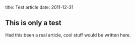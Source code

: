 title: Test article
date: 2011-12-31

## This is only a test
Had this been a real article, cool stuff would be written here.
